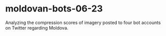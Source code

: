# moldovan-bots-06-23

Analyzing the compression scores of imagery posted to four bot accounts on Twitter regarding Moldova.
